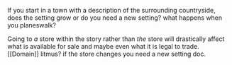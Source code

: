If you start in a town with a description of the surrounding countryside, does the setting grow or do you need a new setting? what happens when you planeswalk?

Going to _a_ store within the story rather than _the_ store will drastically affect what is available for sale and maybe even what it is legal to trade. [[Domain]] litmus? if the store changes you need a new setting doc.
